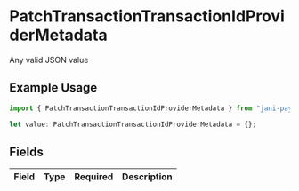 # PatchTransactionTransactionIdProviderMetadata

Any valid JSON value

## Example Usage

```typescript
import { PatchTransactionTransactionIdProviderMetadata } from "jani-payments/models/operations";

let value: PatchTransactionTransactionIdProviderMetadata = {};
```

## Fields

| Field       | Type        | Required    | Description |
| ----------- | ----------- | ----------- | ----------- |